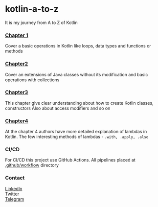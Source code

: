 # kotlin-a-to-z
It is my journey from A to Z of Kotlin

### [Chapter 1](./chapter1)
Cover a basic operations in Kotlin like loops, data types and functions or methods

### [Chapter2](./chapter2)
Cover an extensions of Java classes without its modification and basic operations with collections

### [Chapter3](./chapter3)
This chapter give clear understanding about how to create Kotlin classes, constructors
Also about access modifiers and so on

### [Chapter4](./chapter4)
At the chapter 4 authors have more detailed explanation of lambdas in Kotlin. 
The few interesting methods of lambdas - `.with, .apply, .also`

### CI/CD
For CI/CD this project use GitHub Actions. All pipelines placed at [.github/workflow](./.github/workflows) directory 

### Contact
[LinkedIn](https://www.linkedin.com/in/vrnsky/)  
[Twitter](https://twitter.com/VoronyanskyE)  
[Telegram](https://t.me/vrnsky)  
